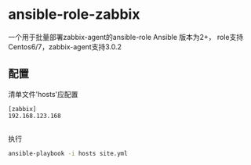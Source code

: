 # ansible-role-zabbix
一个用于批量部署zabbix-agent的ansible-role
Ansible 版本为2+， role支持Centos6/7，zabbix-agent支持3.0.2

## 配置
清单文件'hosts'应配置
```
[zabbix]
192.168.123.168
```

##
执行
```bash
ansible-playbook -i hosts site.yml
```
